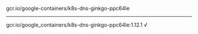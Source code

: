 gcr.io/google-containers/k8s-dns-ginkgo-ppc64le 

----
gcr.io/google_containers/k8s-dns-ginkgo-ppc64le:1.12.1 √

